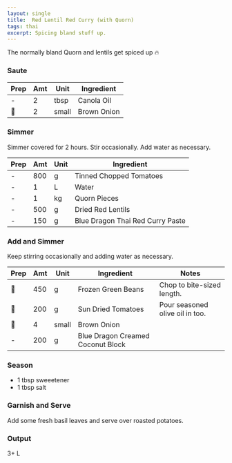 ```yaml
---
layout: single
title:  Red Lentil Red Curry (with Quorn)
tags: thai
excerpt: Spicing bland stuff up.
---
```

The normally bland Quorn and lentils get spiced up 🔥

### Saute

Prep|Amt|Unit|Ingredient
-|-|-|-
-|2|tbsp|Canola Oil
🔪|2|small|Brown Onion|

### Simmer
Simmer covered for 2 hours. Stir occasionally. Add water as necessary.

Prep|Amt|Unit|Ingredient
-|-|-|-
-|800|g|Tinned Chopped Tomatoes
-|1|L|Water
-|1|kg|Quorn Pieces
-|500|g|Dried Red Lentils
-|150|g|Blue Dragon Thai Red Curry Paste

### Add and Simmer
Keep stirring occasionally and adding water as necessary.

Prep|Amt|Unit|Ingredient|Notes
-|-|-|-|-
🔪|450|g|Frozen Green Beans|Chop to bite-sized length.
🔪|200|g|Sun Dried Tomatoes|Pour seasoned olive oil in too.
🔪|4|small|Brown Onion|
-|200|g|Blue Dragon Creamed Coconut Block

### Season

- 1 tbsp sweeetener
- 1 tbsp salt

### Garnish and Serve
Add some fresh basil leaves and serve over roasted potatoes.

### Output
3+ L
